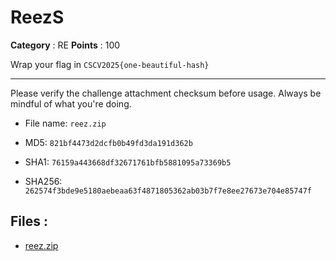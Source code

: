 # ReezS

**Category** : RE
**Points** : 100

Wrap your flag in `CSCV2025{one-beautiful-hash}`

------------------------------
Please verify the challenge attachment checksum before usage. Always be mindful of what you're doing. 

* File name: ```reez.zip```
* MD5: ```821bf4473d2dcfb0b49fd3da191d362b```
* SHA1:  ```76159a443668df32671761bfb5881095a73369b5```
* SHA256: ```262574f3bde9e5180aebeaa63f4871805362ab03b7f7e8ee27673e704e85747f```


## Files : 
 - [reez.zip](./reez.zip)


